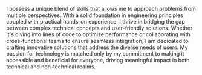 I possess a unique blend of skills that allows me to approach problems from multiple perspectives. 
With a solid foundation in engineering principles coupled with practical hands-on experience,
I thrive in bridging the gap between complex technical concepts and user-friendly solutions. 
Whether it's diving into lines of code to optimize performance or collaborating with cross-functional teams to ensure seamless integration,
I am dedicated to crafting innovative solutions that address the diverse needs of users. 
My passion for technology is matched only by my commitment to making it accessible and beneficial for everyone,
driving meaningful impact in both technical and non-technical realms.
<!---
Cpris/Cpris is a ✨ special ✨ repository because its `README.md` (this file) appears on your GitHub profile.
You can click the Preview link to take a look at your changes.
--->
